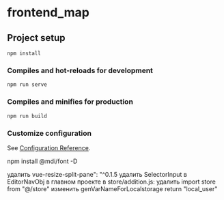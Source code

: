 # frontend_map

## Project setup
```
npm install
```

### Compiles and hot-reloads for development
```
npm run serve
```

### Compiles and minifies for production
```
npm run build
```

### Customize configuration
See [Configuration Reference](https://cli.vuejs.org/config/).

npm install @mdi/font -D


удалить vue-resize-split-pane": "^0.1.5
удалить SelectorInput в EditorNavObj в главном проекте
в store/addition.js:
    удалить import store from "@/store"
    изменить genVarNameForLocalstorage return "local_user"